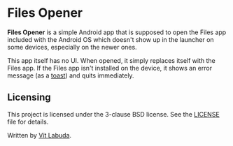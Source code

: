 # Files Opener
**Files Opener** is a simple Android app that is supposed to open the Files app included with the Android OS which doesn't show up in the launcher on some devices, especially on the newer ones.

This app itself has no UI. When opened, it simply replaces itself with the Files app. If the Files app isn't installed on the device, it shows an error message (as a [toast](https://developer.android.com/guide/topics/ui/notifiers/toasts)) and quits immediately.


## Licensing
This project is licensed under the 3-clause BSD license. See the [LICENSE](LICENSE) file for details.

Written by [Vít Labuda](https://vitlabuda.cz/).
